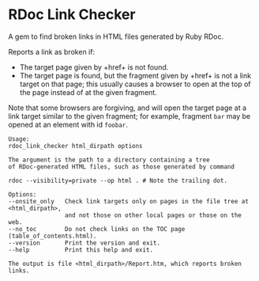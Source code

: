 # RDoc Link Checker

A gem to find broken links in HTML files generated by Ruby RDoc.

Reports a link as broken if:

- The target page given by +href+ is not found.
- The target page is found, but the fragment given by +href+
  is not a link target on that page;
  this usually causes a browser to open at the top of the page
  instead of at the given fragment.

Note that some browsers are forgiving, and will open the target
page at a link target similar to the given fragment;
for example, fragment ```bar``` may be opened at an element
with id ```foobar```.

```
Usage:
rdoc_link_checker html_dirpath options

The argument is the path to a directory containing a tree
of RDoc-generated HTML files, such as those generated by command

rdoc --visibility=private --op html . # Note the trailing dot.

Options:
--onsite_only   Check link targets only on pages in the file tree at <html_dirpath>,
                and not those on other local pages or those on the web.
--no_toc        Do not check links on the TOC page (table_of_contents.html).
--version       Print the version and exit.
--help          Print this help and exit.

The output is file <html_dirpath>/Report.htm, which reports broken links.
```

